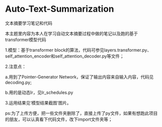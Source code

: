 # Auto-Text-Summarization

文本摘要学习笔记和代码

本主题里内容为本人在学习自动文本摘要过程中做的笔记以及跑的基于transformer模型代码

1.模型：基于transformer block的算法，代码可参见layers.transformer.py、self_attention_encoder和self_attention_decoder.py等文件；

2.注意点：

  a.用到了Pointer-Generator Network，保证了输出内容来自输入内容，代码见decoding.py;
         
  b.用的是动态lr，见lr_schedules.py
         
3.运用结果见‘模型结果截图’图片。

ps:为了上传方便，把一些文件夹删除了，直接上传了py文件，如果有想跑此项目的朋友，可以认真看下代码文件，改下import文件夹等；
